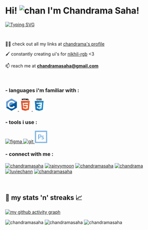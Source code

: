 <h1 align="left">Hi! <img  src="https://raw.githubusercontent.com/aemmadi/aemmadi/master/wave.gif" alt="chan" width="30px" height="30px"> I'm Chandrama Saha!  </h1>
 
<a href="https://git.io/typing-svg"><img src="https://readme-typing-svg.herokuapp.com?font=open+sans&weight=600&duration=3000&pause=10&color=C769F7&multiline=true&width=435&height=100&lines=sophomore+at+srmist(ktr)%2C+chennai;loves+to+design+user+interfaces!;currently+learning+web+dev." alt="Typing SVG" /></a>


<br>

👨‍💻 check out all my links at [chandrama's profile](https://kzilla.xyz/chandrama)

🖌️ constantly creating ui's for [nikhil-rgb](https://github.com/nikhil-rgb) <3

📫 reach me at **chandramasaha@gmail.com**

<br>

<h3 align="left"> - languages i'm familiar with :</h3>
<p align="left"> 
  <a href="https://www.cprogramming.com/" target="_blank" rel="noreferrer"> <img src="https://raw.githubusercontent.com/devicons/devicon/master/icons/c/c-original.svg" alt="c" width="40" height="40"/> </a> 
  <a href="https://www.w3.org/html/" target="_blank" rel="noreferrer"> <img src="https://raw.githubusercontent.com/devicons/devicon/master/icons/html5/html5-original-wordmark.svg" alt="html5" width="40" height="40"/> </a> 
  <a href="https://www.w3schools.com/css/" target="_blank" rel="noreferrer"> <img src="https://raw.githubusercontent.com/devicons/devicon/master/icons/css3/css3-original-wordmark.svg" alt="css3" width="40" height="40"/> </a> 
  
<h3 align="left"> - tools i use :</h3>
  <a href="https://www.figma.com/" target="_blank" rel="noreferrer"> <img src="https://www.vectorlogo.zone/logos/figma/figma-icon.svg" alt="figma" width="40" height="40"/> </a> 
  <a href="https://git-scm.com/" target="_blank" rel="noreferrer"> <img src="https://www.vectorlogo.zone/logos/git-scm/git-scm-icon.svg" alt="git" width="40" height="40"/> </a> 
  <a href="https://www.photoshop.com/en" target="_blank" rel="noreferrer"> <img src="https://raw.githubusercontent.com/devicons/devicon/master/icons/photoshop/photoshop-line.svg" alt="photoshop" width="40" height="40"/> </a> 
</p>

<h3 align="left"> - connect with me :</h3>
<p align="left">
<a href="https://linkedin.com/in/chandramasaha" target="blank"><img align="center" src="https://raw.githubusercontent.com/rahuldkjain/github-profile-readme-generator/master/src/images/icons/Social/linked-in-alt.svg" alt="chandramasaha" height="30" width="40" /></a>
<a href="https://instagram.com/rainyymoon" target="blank"><img align="center" src="https://raw.githubusercontent.com/rahuldkjain/github-profile-readme-generator/master/src/images/icons/Social/instagram.svg" alt="rainyymoon" height="30" width="40" /></a>
<a href="https://dribbble.com/chandramasaha" target="blank"><img align="center" src="https://raw.githubusercontent.com/rahuldkjain/github-profile-readme-generator/master/src/images/icons/Social/dribbble.svg" alt="chandramasaha" height="30" width="40" /></a>
<a href="https://www.behance.net/chandrama" target="blank"><img align="center" src="https://raw.githubusercontent.com/rahuldkjain/github-profile-readme-generator/master/src/images/icons/Social/behance.svg" alt="chandrama" height="30" width="40" /></a>
<a href="https://www.youtube.com/c/luviechann" target="blank"><img align="center" src="https://raw.githubusercontent.com/rahuldkjain/github-profile-readme-generator/master/src/images/icons/Social/youtube.svg" alt="luviechann" height="30" width="40" /></a>
 <a href="https://codepen.io/chandramasaha" target="blank"><img align="center" src="https://raw.githubusercontent.com/rahuldkjain/github-profile-readme-generator/master/src/images/icons/Social/codepen.svg" alt="chandramasaha" height="30" width="40" /></a>
</p>

<br>

<h2 align="left">🎯 my stats 'n' streaks 📈</h2>

[![my github activity graph](https://activity-graph.herokuapp.com/graph?username=chandramasaha&bg_color=0d0d0d&color=c241f1&line=d800db&point=6d0075&area=true&hide_border=true)](https://github.com/ashutosh00710/github-readme-activity-graph)

<img align="center" src="https://github-readme-stats.vercel.app/api/top-langs?username=chandramasaha&theme=jolly&show_icons=true&locale=en&layout=compact" alt="chandramasaha" bg_color=0d0d0d/> 
<img align="center" src="https://github-readme-stats.vercel.app/api?username=chandramasaha&theme=jolly&show_icons=true&locale=en" alt="chandramasaha" bg_color=0d0d0d/> <img align="center" src="https://github-readme-streak-stats.herokuapp.com/?user=chandramasaha&theme=jolly" alt="chandramasaha" bg_color=0d0d0d/>




